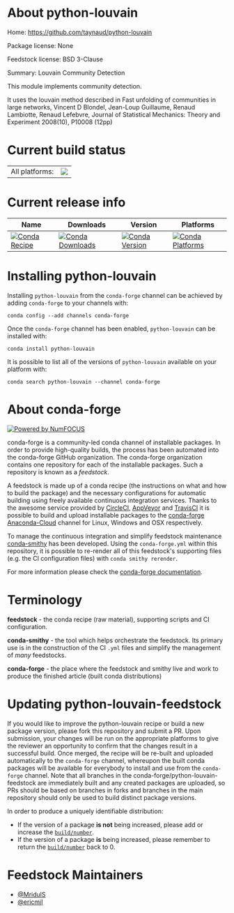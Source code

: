 About python-louvain
====================

Home: https://github.com/taynaud/python-louvain

Package license: None

Feedstock license: BSD 3-Clause

Summary: Louvain Community Detection

This module implements community detection.

It uses the louvain method described in Fast unfolding of communities in
large networks, Vincent D Blondel, Jean-Loup Guillaume, Renaud Lambiotte,
Renaud Lefebvre, Journal of Statistical Mechanics: Theory and Experiment
2008(10), P10008 (12pp)


Current build status
====================


<table><tr><td>All platforms:</td>
    <td>
      <a href="https://dev.azure.com/conda-forge/feedstock-builds/_build/latest?definitionId=4773&branchName=master">
        <img src="https://dev.azure.com/conda-forge/feedstock-builds/_apis/build/status/python-louvain-feedstock?branchName=master">
      </a>
    </td>
  </tr>
</table>

Current release info
====================

| Name | Downloads | Version | Platforms |
| --- | --- | --- | --- |
| [![Conda Recipe](https://img.shields.io/badge/recipe-python--louvain-green.svg)](https://anaconda.org/conda-forge/python-louvain) | [![Conda Downloads](https://img.shields.io/conda/dn/conda-forge/python-louvain.svg)](https://anaconda.org/conda-forge/python-louvain) | [![Conda Version](https://img.shields.io/conda/vn/conda-forge/python-louvain.svg)](https://anaconda.org/conda-forge/python-louvain) | [![Conda Platforms](https://img.shields.io/conda/pn/conda-forge/python-louvain.svg)](https://anaconda.org/conda-forge/python-louvain) |

Installing python-louvain
=========================

Installing `python-louvain` from the `conda-forge` channel can be achieved by adding `conda-forge` to your channels with:

```
conda config --add channels conda-forge
```

Once the `conda-forge` channel has been enabled, `python-louvain` can be installed with:

```
conda install python-louvain
```

It is possible to list all of the versions of `python-louvain` available on your platform with:

```
conda search python-louvain --channel conda-forge
```


About conda-forge
=================

[![Powered by NumFOCUS](https://img.shields.io/badge/powered%20by-NumFOCUS-orange.svg?style=flat&colorA=E1523D&colorB=007D8A)](http://numfocus.org)

conda-forge is a community-led conda channel of installable packages.
In order to provide high-quality builds, the process has been automated into the
conda-forge GitHub organization. The conda-forge organization contains one repository
for each of the installable packages. Such a repository is known as a *feedstock*.

A feedstock is made up of a conda recipe (the instructions on what and how to build
the package) and the necessary configurations for automatic building using freely
available continuous integration services. Thanks to the awesome service provided by
[CircleCI](https://circleci.com/), [AppVeyor](https://www.appveyor.com/)
and [TravisCI](https://travis-ci.com/) it is possible to build and upload installable
packages to the [conda-forge](https://anaconda.org/conda-forge)
[Anaconda-Cloud](https://anaconda.org/) channel for Linux, Windows and OSX respectively.

To manage the continuous integration and simplify feedstock maintenance
[conda-smithy](https://github.com/conda-forge/conda-smithy) has been developed.
Using the ``conda-forge.yml`` within this repository, it is possible to re-render all of
this feedstock's supporting files (e.g. the CI configuration files) with ``conda smithy rerender``.

For more information please check the [conda-forge documentation](https://conda-forge.org/docs/).

Terminology
===========

**feedstock** - the conda recipe (raw material), supporting scripts and CI configuration.

**conda-smithy** - the tool which helps orchestrate the feedstock.
                   Its primary use is in the construction of the CI ``.yml`` files
                   and simplify the management of *many* feedstocks.

**conda-forge** - the place where the feedstock and smithy live and work to
                  produce the finished article (built conda distributions)


Updating python-louvain-feedstock
=================================

If you would like to improve the python-louvain recipe or build a new
package version, please fork this repository and submit a PR. Upon submission,
your changes will be run on the appropriate platforms to give the reviewer an
opportunity to confirm that the changes result in a successful build. Once
merged, the recipe will be re-built and uploaded automatically to the
`conda-forge` channel, whereupon the built conda packages will be available for
everybody to install and use from the `conda-forge` channel.
Note that all branches in the conda-forge/python-louvain-feedstock are
immediately built and any created packages are uploaded, so PRs should be based
on branches in forks and branches in the main repository should only be used to
build distinct package versions.

In order to produce a uniquely identifiable distribution:
 * If the version of a package **is not** being increased, please add or increase
   the [``build/number``](https://conda.io/docs/user-guide/tasks/build-packages/define-metadata.html#build-number-and-string).
 * If the version of a package **is** being increased, please remember to return
   the [``build/number``](https://conda.io/docs/user-guide/tasks/build-packages/define-metadata.html#build-number-and-string)
   back to 0.

Feedstock Maintainers
=====================

* [@MridulS](https://github.com/MridulS/)
* [@ericmjl](https://github.com/ericmjl/)

